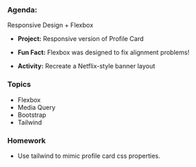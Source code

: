 ### Agenda:
Responsive Design + Flexbox

- **Project:** Responsive version of Profile Card

- **Fun Fact:** Flexbox was designed to fix alignment problems!

- **Activity:** Recreate a Netflix-style banner layout

### Topics

- Flexbox
- Media Query
- Bootstrap
- Tailwind

### Homework

- Use tailwind to mimic profile card css properties.